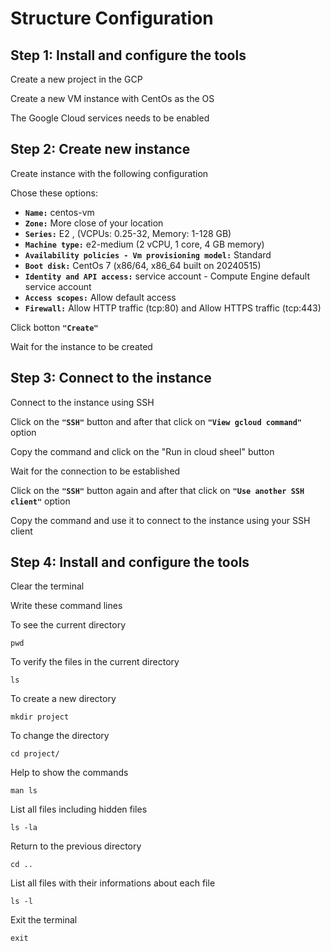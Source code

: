 # **Structure Configuration**

## **Step 1: Install and configure the tools**
Create a new project in the GCP

Create a new VM instance with CentOs as the OS

The Google Cloud services needs to be enabled

## **Step 2: Create new instance**
Create instance with the following configuration

Chose these options:
+ **`Name:`** centos-vm
+ **`Zone:`** More close of your location
+ **`Series:`** E2 , (VCPUs: 0.25-32, Memory: 1-128 GB)
+ **`Machine type:`** e2-medium (2 vCPU, 1 core, 4 GB memory)
+ **`Availability policies - Vm provisioning model:`** Standard
+ **`Boot disk:`** CentOs 7 (x86/64, x86_64 built on 20240515)
+ **`Identity and API access:`** service account - Compute Engine default service account
+ **`Access scopes:`** Allow default access
+ **`Firewall:`** Allow HTTP traffic (tcp:80) and Allow HTTPS traffic (tcp:443)

Click botton **`"Create"`**

Wait for the instance to be created

## **Step 3: Connect to the instance**
Connect to the instance using SSH

Click on the **`"SSH"`** button and after that click on **`"View gcloud command"`** option

Copy the command and click on the "Run in cloud sheel" button

Wait for the connection to be established

Click on the **`"SSH"`** button again and after that click on **`"Use another SSH client"`** option

Copy the command and use it to connect to the instance using your SSH client

## **Step 4: Install and configure the tools**
Clear the terminal

Write these command lines

To see the current directory
```
pwd
```
To verify the files in the current directory
```
ls
```
To create a new directory
```
mkdir project
```
To change the directory
```
cd project/
```
Help to show the commands
```
man ls
```
List all files including hidden files
```
ls -la
```
Return to the previous directory
```
cd ..
```
List all files with their informations about each file
```
ls -l
```
Exit the terminal
```
exit
```